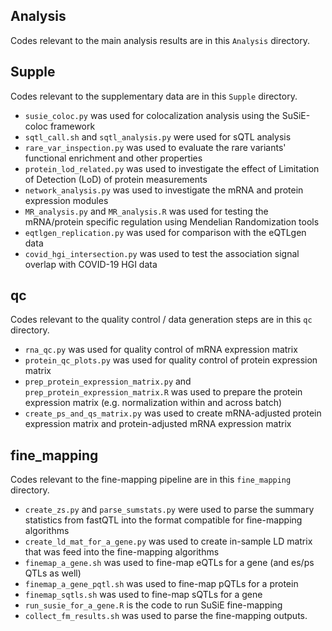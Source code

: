 ## Analysis
Codes relevant to the main analysis results are in this `Analysis` directory.

## Supple
Codes relevant to the supplementary data are in this `Supple` directory.
- `susie_coloc.py` was used for colocalization analysis using the SuSiE-coloc framework
- `sqtl_call.sh` and `sqtl_analysis.py` were used for sQTL analysis
- `rare_var_inspection.py` was used to evaluate the rare variants' functional enrichment and other properties
- `protein_lod_related.py` was used to investigate the effect of Limitation of Detection (LoD) of protein measurements
- `network_analysis.py` was used to investigate the mRNA and protein expression modules
- `MR_analysis.py` and `MR_analysis.R` was used for testing the mRNA/protein specific regulation using Mendelian Randomization tools
- `eqtlgen_replication.py` was used for comparison with the eQTLgen data
- `covid_hgi_intersection.py` was used to test the association signal overlap with COVID-19 HGI data

## qc
Codes relevant to the quality control / data generation steps are in this `qc` directory.
- `rna_qc.py` was used for quality control of mRNA expression matrix
- `protein_qc_plots.py` was used for quality control of protein expression matrix
- `prep_protein_expression_matrix.py` and `prep_protein_expression_matrix.R` was used to prepare the protein expression matrix (e.g. normalization within and across batch)
- `create_ps_and_qs_matrix.py` was used to create mRNA-adjusted protein expression matrix and protein-adjusted mRNA expression matrix



## fine_mapping
Codes relevant to the fine-mapping pipeline are in this `fine_mapping` directory.
- `create_zs.py` and `parse_sumstats.py` were used to parse the summary statistics from fastQTL into the format compatible for fine-mapping algorithms
- `create_ld_mat_for_a_gene.py` was used to create in-sample LD matrix that was feed into the fine-mapping algorithms
- `finemap_a_gene.sh` was used to fine-map eQTLs for a gene (and es/ps QTLs as well)
- `finemap_a_gene_pqtl.sh` was used to fine-map pQTLs for a protein
- `finemap_sqtls.sh` was used to fine-map sQTLs for a gene
- `run_susie_for_a_gene.R` is the code to run SuSiE fine-mapping
- `collect_fm_results.sh` was used to parse the fine-mapping outputs.

